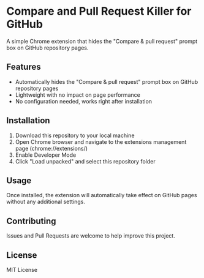 # Compare and Pull Request Killer for GitHub

A simple Chrome extension that hides the "Compare & pull request" prompt box on GitHub repository pages.

## Features

- Automatically hides the "Compare & pull request" prompt box on GitHub repository pages
- Lightweight with no impact on page performance
- No configuration needed, works right after installation

## Installation

1. Download this repository to your local machine
2. Open Chrome browser and navigate to the extensions management page (chrome://extensions/)
3. Enable Developer Mode
4. Click "Load unpacked" and select this repository folder

## Usage

Once installed, the extension will automatically take effect on GitHub pages without any additional settings.

## Contributing

Issues and Pull Requests are welcome to help improve this project.

## License

MIT License
